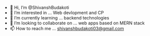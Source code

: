 - 👋 Hi, I’m @ShivanshBudakoti
- 👀 I’m interested in ... Web devlopment and CP
- 🌱 I’m currently learning ... backend technologies
- 💞️ I’m looking to collaborate on ... web apps based on MERN stack
- 📫 How to reach me ... shivanshbudakoti03@gmail.com

<!---
ShivanshBudakoti/ShivanshBudakoti is a ✨ special ✨ repository because its `README.md` (this file) appears on your GitHub profile.
You can click the Preview link to take a look at your changes.
--->
